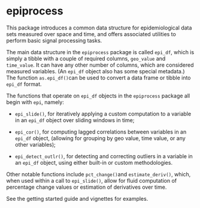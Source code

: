 # epiprocess

This package introduces a common data structure for epidemiological data sets
measured over space and time, and offers associated utilities to perform basic
signal processing tasks. 

The main data structure in the `epiprocess` package is called `epi_df`, which is
simply a tibble with a couple of required columns, `geo_value` and
`time_value`. It can have any other number of columns, which are considered 
measured variables. (An `epi_df` object also has some special metadata.) The
function `as.epi_df()`can be used to convert a data frame or tibble into
`epi_df` format. 

The functions that operate on `epi_df` objects in the `epiprocess` package all
begin with `epi`, namely:

- `epi_slide()`, for iteratively applying a custom computation to a variable in
  an `epi_df` object over sliding windows in time; 
  
- `epi_cor()`, for computing lagged correlations between variables in an
  `epi_df` object, (allowing for grouping by geo value, time value, or any other
  variables); 
  
- `epi_detect_outlr()`, for detecting and correcting outliers in a variable in
  an `epi_df` object, using either built-in or custom methodologies.  

Other notable functions include `pct_change()`and `estimate_deriv()`, which,
when used within a call to `epi_slide()`, allow for fluid computation of
percentage change values or estimation of derivatives over time.

See the getting started guide and vignettes for examples. 
